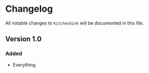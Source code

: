 # Changelog

All notable changes to `KitchenSink` will be documented in this file.

## Version 1.0

### Added
- Everything
